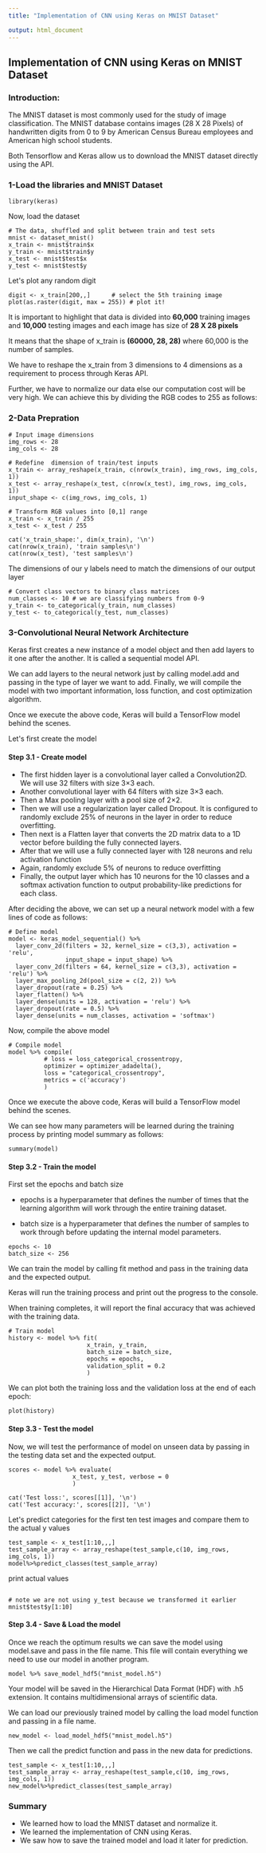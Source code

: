 ```yaml
---
title: "Implementation of CNN using Keras on MNIST Dataset"

output: html_document
---
```


## Implementation of CNN using Keras on MNIST Dataset

### Introduction:

The MNIST dataset is most commonly used for the study of image classification. The MNIST database contains images (28 X 28 Pixels) of handwritten digits from 0 to 9 by American Census Bureau employees and American high school students. 


Both Tensorflow and Keras allow us to download the MNIST dataset directly using the API.


### 1-Load the libraries and MNIST Dataset

```{r}
library(keras)
```

Now, load the dataset

```{r}
# The data, shuffled and split between train and test sets
mnist <- dataset_mnist()
x_train <- mnist$train$x
y_train <- mnist$train$y
x_test <- mnist$test$x
y_test <- mnist$test$y

```

Let's plot any random digit

```{r}
digit <- x_train[200,,]      # select the 5th training image
plot(as.raster(digit, max = 255)) # plot it!
```

It is important to highlight that data is divided into **60,000** training images and **10,000** testing images and each image has size of **28 X 28 pixels**

It means that the shape of x_train is **(60000, 28, 28)** where 60,000 is the number of samples. 

We have to reshape the x_train from 3 dimensions to 4 dimensions as a requirement to process through Keras API.

Further, we have to normalize our data else our computation cost will be very high. We can achieve this by dividing the RGB codes to 255 as follows:

### 2-Data Prepration

```{r}
# Input image dimensions
img_rows <- 28
img_cols <- 28

# Redefine  dimension of train/test inputs
x_train <- array_reshape(x_train, c(nrow(x_train), img_rows, img_cols, 1))
x_test <- array_reshape(x_test, c(nrow(x_test), img_rows, img_cols, 1))
input_shape <- c(img_rows, img_cols, 1)

# Transform RGB values into [0,1] range
x_train <- x_train / 255
x_test <- x_test / 255
```

```{r}
cat('x_train_shape:', dim(x_train), '\n')
cat(nrow(x_train), 'train samples\n')
cat(nrow(x_test), 'test samples\n')
```
The dimensions of our y labels need to match the dimensions of our output layer

```{r}
# Convert class vectors to binary class matrices
num_classes <- 10 # we are classifying numbers from 0-9
y_train <- to_categorical(y_train, num_classes)
y_test <- to_categorical(y_test, num_classes)

```


### 3-Convolutional Neural Network Architecture

Keras first creates a new instance of a model object and then add layers to it one after the another. It is called a sequential model API. 

We can add layers to the neural network just by calling model.add and passing in the type of layer we want to add. Finally, we will compile the model with two important information, loss function, and cost optimization algorithm.


Once we execute the above code, Keras will build a TensorFlow model behind the scenes.

Let's first create the model

#### Step 3.1 - Create model


 + The first hidden layer is a convolutional layer called a Convolution2D. We will use 32 filters with        size 3×3 each.
 + Another convolutional layer with 64 filters with size 3×3 each.
 + Then a Max pooling layer with a pool size of 2×2.
 + Then we will use a regularization layer called Dropout. It is configured to randomly exclude 25% of       neurons in the layer in order to reduce overfitting.
 + Then next is a Flatten layer that converts the 2D matrix data to a 1D vector before building the fully   connected layers.
 + After that we will use a fully connected layer with 128 neurons and relu activation function
 + Again, randomly exclude 5% of neurons to reduce overfitting
 + Finally, the output layer which has 10 neurons for the 10 classes and a softmax activation function to    output probability-like predictions for each class.

After deciding the above, we can set up a neural network model with a few lines of code as follows:


```{r}
# Define model
model <- keras_model_sequential() %>%
  layer_conv_2d(filters = 32, kernel_size = c(3,3), activation = 'relu',
                input_shape = input_shape) %>%
  layer_conv_2d(filters = 64, kernel_size = c(3,3), activation = 'relu') %>%
  layer_max_pooling_2d(pool_size = c(2, 2)) %>%
  layer_dropout(rate = 0.25) %>%
  layer_flatten() %>%
  layer_dense(units = 128, activation = 'relu') %>%
  layer_dropout(rate = 0.5) %>%
  layer_dense(units = num_classes, activation = 'softmax')
```

Now, compile the above model

```{r}
# Compile model
model %>% compile(
          # loss = loss_categorical_crossentropy,
          optimizer = optimizer_adadelta(),
          loss = "categorical_crossentropy",
          metrics = c('accuracy')
          )
```

Once we execute the above code, Keras will build a TensorFlow model behind the scenes.

We can see how many parameters will be learned during the training process by printing model summary as follows:

```{r}
summary(model)
```


#### Step 3.2 - Train the model

First set the epochs and batch size

  + epochs is a hyperparameter that defines the number of times that the learning algorithm will work through the entire training dataset.

  + batch size is a hyperparameter that defines the number of samples to work through before updating the internal model parameters.

```{r}
epochs <- 10
batch_size <- 256
```

We can train the model by calling fit method and pass in the training data and the expected output. 

Keras will run the training process and print out the progress to the console. 

When training completes, it will report the final accuracy that was achieved with the training data.

```{r}
# Train model
history <- model %>% fit(
                      x_train, y_train,
                      batch_size = batch_size,
                      epochs = epochs,
                      validation_split = 0.2
                      )
```

We can plot both the training loss and the validation loss at the end of each epoch:


```{r}
plot(history)
```


#### Step 3.3 - Test the model

Now, we will test the performance of model on unseen data by passing in the testing data set and the expected output.

```{r}
scores <- model %>% evaluate(
                  x_test, y_test, verbose = 0
                  )
```

```{r}
cat('Test loss:', scores[[1]], '\n')
cat('Test accuracy:', scores[[2]], '\n')
```
Let's predict categories for the first ten test images and compare them to the actual y values

```{r}
test_sample <- x_test[1:10,,,]
test_sample_array <- array_reshape(test_sample,c(10, img_rows, img_cols, 1))
model%>%predict_classes(test_sample_array)
```
print actual values

```{r}

# note we are not using y_test because we transformed it earlier
mnist$test$y[1:10] 

```


#### Step 3.4 - Save & Load the model

Once we reach the optimum results we can save the model using model.save and pass in the file name. This file will contain everything we need to use our model in another program.

```{r}
model %>% save_model_hdf5("mnist_model.h5")
```

Your model will be saved in the Hierarchical Data Format (HDF) with .h5 extension. It contains multidimensional arrays of scientific data.

We can load our previously trained model by calling the load model function and passing in a file name. 

```{r}
new_model <- load_model_hdf5("mnist_model.h5")
```

Then we call the predict function and pass in the new data for predictions.

```{r}
test_sample <- x_test[1:10,,,]
test_sample_array <- array_reshape(test_sample,c(10, img_rows, img_cols, 1))
new_model%>%predict_classes(test_sample_array)
```


### Summary

 + We learned how to load the MNIST dataset and normalize it.
 + We learned the implementation of CNN using Keras.
 + We saw how to save the trained model and load it later for prediction.
  